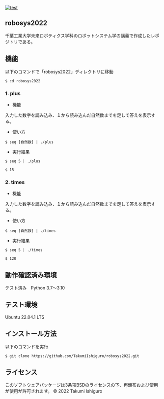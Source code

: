 [![test](https://github.com/TakumiIshiguro/robosys2022/actions/workflows/test.yml/badge.svg)](https://github.com/TakumiIshiguro/robosys2022/actions/workflows/test.yml)

## robosys2022
千葉工業大学未来ロボティクス学科のロボットシステム学の講義で作成したレポジトリである。


## 機能

以下のコマンドで「robosys2022」ディレクトリに移動
```
$ cd robosys2022
```


### 1. plus

* 機能

入力した数字を読み込み、１から読み込んだ自然数までを足して答えを表示する。

* 使い方

```
$ seq [自然数] | ./plus
```

* 実行結果

```
$ seq 5 | ./plus
```
```
$ 15
```



### 2. times

* 機能
 
入力した数字を読み込み、１から読み込んだ自然数までを足して答えを表示する。

* 使い方

```
$ seq [自然数] | ./times
```

* 実行結果

```
$ seq 5 | ./times
```
```
$ 120
```


## 動作確認済み環境

テスト済み　Python 3.7～3.10


## テスト環境

Ubuntu 22.04.1 LTS


## インストール方法

以下のコマンドを実行

```
$ git clone https://github.com/TakumiIshiguro/robosys2022.git
```


## ライセンス

このソフトウェアパッケージは3条項BSDのライセンスの下、再頒布および使用が使用が許可されます。
© 2022 Takumi Ishiguro
